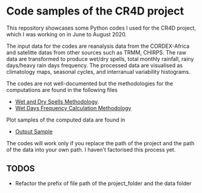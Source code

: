 # Code samples of the CR4D project 
This repository showcases some Python codes I used for the CR4D project,
which I was working on in June to August 2020.

The input data for the codes are reanalysis data from the CORDEX-Africa and satelitte datas from other sources such as TRMM, CHIRPS. The raw data are transformed to produce wet/dry spells, total monthly rainfall, rainy days/heavy rain days frequency. The processed data are visualised as climatology maps, seasonal cycles, and interranual variability histograms.   

The codes are not well-documented but the methodologies for the computations are found in the following files
* [Wet and Dry Spells Methodology](https://github.com/tsinampoizina/CR4D_project/blob/master/Sophies_Work_Wet_and_Dry_spells.pdf).  
* [Wet Days Frequency Calculation Methodology](https://github.com/tsinampoizina/CR4D_project/blob/master/Sophie_Summary_wet_days_Frequency.pdf)  

Plot samples of the computed data are found in
* [Output Sample](https://github.com/tsinampoizina/CR4D_project/tree/master/output_sample)  

The codes will work only if you replace the path of the project and the path of the data into your own path. I haven't factorised this process yet.

## TODOS
* Refactor the prefix of file path of the project_folder and the data folder
